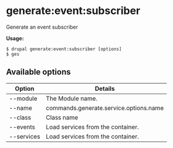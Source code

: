 # generate:event:subscriber
Generate an event subscriber

**Usage:**
```
$ drupal generate:event:subscriber [options]
$ ges  
```

## Available options
Option | Details
-------|-------------
--module | The Module name.
--name | commands.generate.service.options.name
--class | Class name
--events | Load services from the container.
--services | Load services from the container.
